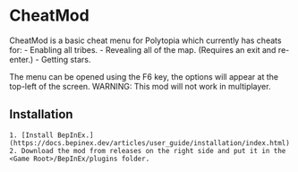 # CheatMod

CheatMod is a basic cheat menu for Polytopia which currently has cheats for:
    - Enabling all tribes.
    - Revealing all of the map. (Requires an exit and re-enter.)
    - Getting stars.


The menu can be opened using the F6 key, the options will appear at the top-left of the screen.
WARNING: This mod will not work in multiplayer.

## Installation
    1. [Install BepInEx.] (https://docs.bepinex.dev/articles/user_guide/installation/index.html)
    2. Download the mod from releases on the right side and put it in the <Game Root>/BepInEx/plugins folder.
